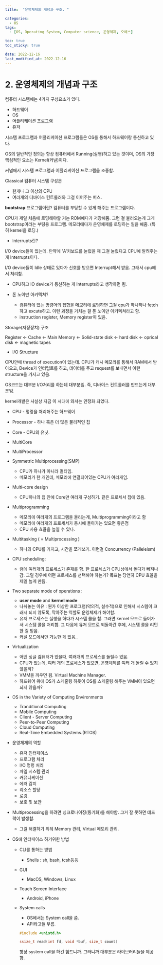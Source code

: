 ```yaml
---
title:  "운영체제의 개념과 구조. " 

categories:
  - OS
tags:
  - [OS, Operating System, Computer science, 운영체제, 오에스]

toc: true
toc_sticky: true

date: 2022-12-16
last_modified_at: 2022-12-16
---
```


# 2. 운영체제의 개념과 구조

컴퓨터 시스템에는 4가지 구성요소가 있다. 

- 하드웨어
- OS
- 어플리케이션 프로그램
- 유저

시스템 프로그램과 어플리케이션 프로그램들은 OS를 통해서 하드웨어랑 통신하고 있다. 


OS의 일반적인 정의는 항상 컴퓨터에서 Running(실행)하고 있는 것이며, OS의 가장 핵심적인 요소는 Kernel(커널)이다. 

커널에서 시스템 프로그램과 어플리케이션 프로그램을 조종함. 


Classical 컴퓨터 시스템 구성은

- 한개나 그 이상의 CPU
- 여러개의 디바이스 컨트롤러와 그걸 이어주는 버스.


**bootstrap** 프로그램이란? 컴퓨터를 부팅할 수 있게 해주는 프로그램이다. 
 

CPU가 제일 처음에 로딩해야할 거는 ROM에다가 저장해둠. 그런 걸 불러오는게 그게 bootstrap이라는 부팅용 프로그램. 메모리에다가 운영체제를 로딩하는 일을 해줌. (특히 kernel을 로딩.)

- Interrupts란?

I/O device들이 있는데.  만약에 'A'키보드를 눌렀을 때 그걸 눌렀다고 CPU에 알려주는게 Interrupts이다.

I/O device들이 Idle 상태로 있다가 신호를 받으면 Interrupt해서 받음. 그래서 cpu에서 처리함. 

- CPU하고 IO device가 통신하는 게 Interrupts라고 생각하면 됨.

- 폰 노이만 아키텍쳐?
    - 컴퓨터에 있는 명령어의 집합을 메모리에 로딩하면 그걸 cpu가 하나하나 fetch하고 excute하고. 이런 과정을 거치는 걸 폰 노이만 아키텍쳐라고 함.
    - instruction register, Memory register이 있음.

Storage(저장장치) 구조

Register ← Cache ← Main Memory ← Solid-state disk ← hard disk ← oprical disk ← magnetic tapes

- I/O Structure

CPU안에 thread of execution이 있는데. CPU가 캐시 메모리를 통해서 RAM에서 받아오고, Device가 인터럽트를 하고, 데이터를 주고 request를 보내면서 이런 structure을 가지고 있음. 

OS코드는 대부분 I/O처리를 하는데 대부분임. 즉, 디바이스 컨트롤러를 만드는게 대부분임.

kernel개발은 사실상 지금 이 시대에 와서는 안정화 되었다.

- CPU - 명령을 처리해주는 하드웨어
- Processor - 하나 혹은 더 많은 물리적인 칩
- Core - CPU의 유닛.
- MultiCore
- MultiProcessor

- Symmetric Multiprocessing(SMP)
    - CPU가 하나가 아니라 멀티임.
    - 메모리가 한 개인데, 메모리에 연결되어있는 CPU가 여러개임.
- Multi-core design
    - CPU하나의 칩 안에 Core만 여러개 구성하기. 같은 프로세서 칩에 있음.
- Multiprogramming
    - 메모리에 여러개의 프로그램을 올리는게, Multiprogramming이라고 함
    - 메모리에 여러개의 프로세서가 동시에 돌아가는 있으면 좋은점
    - CPU 사용 효율을 높일 수 있다.
- Multitasking ( = Multiprocessing )
    - 하나의 CPU를 가지고, 시간을 쪼개쓰기. 이런걸 Concurrency (Palleleism)
- CPU scheduling:
    - 램에 여러개의 프로세스가 존재를 함. 한 프로세스가 CPU상에서 돌다가 빠져나감. 그럴 경우에 어떤 프로세스를 선택해야 하는가? 목표는 당연히 CPU 효율을 제일 높게 만듬.
    
- Two separate mode of operations :
    - **user mode** and **kernel mode**
    - 나눠놓는 이유 : 뭔가 이상한 프로그램(악의적, 실수적)으로 인해서 시스템이 크래시 되지 않도록, 막아주는 역할도 운영체제가 해야함.
    - 유저 프로세스는 실행을 하다가 시스템 콜을 함. 그러면 kernel 모드로 들어가서 시스템 콜을 처리함. 그 다음에 유저 모드로 되돌아간 후에, 시스템 콜을 리턴한 걸 받음.
    - 커널 모드에서만 가능한 게 있음..
    
- Virtualization
    - 어떤 싱글 컴퓨터가 있을때, 여러개의 프로세스를 돌릴수 있음.
    - CPU가 있는데, 여러 개의 프로세스가 있으면, 운영체제를 여러 개 돌릴 수 있지 않을까?
    - VMM을 끼우면 됨. Virtual Machine Manager.
    - 하드웨어 위에 OS가 스케줄링 하듯이 OS를 스케줄링 해주는 VMM이 있으면 되지 않을까?
    
- OS in the Variety of Computing Environments
    - Tranditional Computing
    - Mobile Computing
    - Client - Server Computing
    - Peer-to-Peer Computing
    - Cloud Computing
    - Real-Time Embedded Systems.(RTOS)
    
- 운영체제의 역할
    - 유저 인터페이스
    - 프로그램 처리
    - I/O 명령 처리
    - 파일 시스템 관리
    - 커뮤니케이션
    - 에러 감지
    - 리소스 할당
    - 로깅.
    - 보호 및 보안
    
- Multiprocessing을 하려면 싱크로나이징(동기화)를 해야함. 그거 잘 못하면 데드락이 발생함.
    - 그걸 해결하기 위헤 Memory 관리, Virtual 메모리 관리.
    
- OS에 인터페이스 하기위한 방법
    - CLI를 통하는 방법
        - Shells : sh, bash, tcsh등등
    - GUI
        - MacOS, Windows, Linux
    - Touch Screen Interface
        - Android, iPhone
        
    - System calls
        - OS에서는 System call을 씀.
        - API라고들 부름.
        
        ```cpp
        #include <unistd.h>
        
        ssize_t read(int fd, void *buf, size_t count)
        ```
        
        항상 system call을 하긴 힘드니까. 그러니까 대부분은 라이브러리들을 제공함.